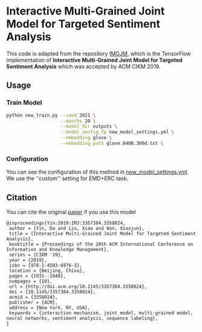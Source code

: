 # Interactive Multi-Grained Joint Model for Targeted Sentiment Analysis

This code is adapted from the repository [IMGJM](https://github.com/r05323028/IMGJM), which is the TensorFlow implementation of **Interactive Multi-Grained Joint Model for Targeted Sentiment Analysis** which was accepted by ACM CIKM 2019.


## Usage

### Train Model

```bash
python new_train.py --seed 2021 \
                    --epochs 20 \
                    --model_dir outputs \
                    --model_config_fp new_model_settings.yml \
                    --embedding glove \
                    --embedding_path glove.840B.300d.txt \
```
### Configuration

You can see the configuration of this method in [new_model_settings.yml](new_model_settings.yml). We use the ''custom'' setting for EMD+ERC task.

## Citation

You can cite the original [paper](https://dl.acm.org/citation.cfm?id=3357384.3358024) if you use this model

```
@inproceedings{Yin:2019:IMJ:3357384.3358024,
 author = {Yin, Da and Liu, Xiao and Wan, Xiaojun},
 title = {Interactive Multi-Grained Joint Model for Targeted Sentiment Analysis},
 booktitle = {Proceedings of the 28th ACM International Conference on Information and Knowledge Management},
 series = {CIKM '19},
 year = {2019},
 isbn = {978-1-4503-6976-3},
 location = {Beijing, China},
 pages = {1031--1040},
 numpages = {10},
 url = {http://doi.acm.org/10.1145/3357384.3358024},
 doi = {10.1145/3357384.3358024},
 acmid = {3358024},
 publisher = {ACM},
 address = {New York, NY, USA},
 keywords = {interaction mechanism, joint model, multi-grained model, neural networks, sentiment analysis, sequence labeling},
} 
```
